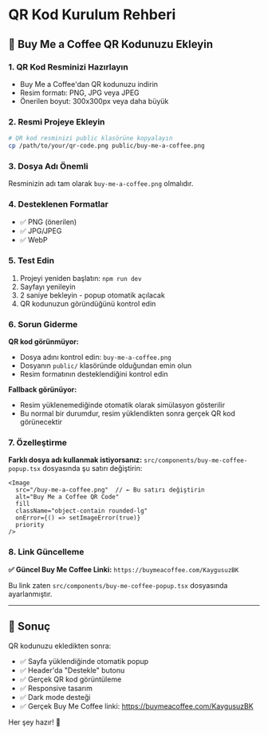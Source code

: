 # QR Kod Kurulum Rehberi

## 📱 Buy Me a Coffee QR Kodunuzu Ekleyin

### 1. QR Kod Resminizi Hazırlayın
- Buy Me a Coffee'dan QR kodunuzu indirin
- Resim formatı: PNG, JPG veya JPEG
- Önerilen boyut: 300x300px veya daha büyük

### 2. Resmi Projeye Ekleyin
```bash
# QR kod resminizi public klasörüne kopyalayın
cp /path/to/your/qr-code.png public/buy-me-a-coffee.png
```

### 3. Dosya Adı Önemli
Resminizin adı tam olarak `buy-me-a-coffee.png` olmalıdır.

### 4. Desteklenen Formatlar
- ✅ PNG (önerilen)
- ✅ JPG/JPEG
- ✅ WebP

### 5. Test Edin
1. Projeyi yeniden başlatın: `npm run dev`
2. Sayfayı yenileyin
3. 2 saniye bekleyin - popup otomatik açılacak
4. QR kodunuzun göründüğünü kontrol edin

### 6. Sorun Giderme

**QR kod görünmüyor:**
- Dosya adını kontrol edin: `buy-me-a-coffee.png`
- Dosyanın `public/` klasöründe olduğundan emin olun
- Resim formatının desteklendiğini kontrol edin

**Fallback görünüyor:**
- Resim yüklenemediğinde otomatik olarak simülasyon gösterilir
- Bu normal bir durumdur, resim yüklendikten sonra gerçek QR kod görünecektir

### 7. Özelleştirme

**Farklı dosya adı kullanmak istiyorsanız:**
`src/components/buy-me-coffee-popup.tsx` dosyasında şu satırı değiştirin:

```tsx
<Image
  src="/buy-me-a-coffee.png"  // ← Bu satırı değiştirin
  alt="Buy Me a Coffee QR Code"
  fill
  className="object-contain rounded-lg"
  onError={() => setImageError(true)}
  priority
/>
```

### 8. Link Güncelleme

**✅ Güncel Buy Me Coffee Linki:**
`https://buymeacoffee.com/KaygusuzBK`

Bu link zaten `src/components/buy-me-coffee-popup.tsx` dosyasında ayarlanmıştır.

---

## 🎯 Sonuç

QR kodunuzu ekledikten sonra:
- ✅ Sayfa yüklendiğinde otomatik popup
- ✅ Header'da "Destekle" butonu
- ✅ Gerçek QR kod görüntüleme
- ✅ Responsive tasarım
- ✅ Dark mode desteği
- ✅ Gerçek Buy Me Coffee linki: https://buymeacoffee.com/KaygusuzBK

Her şey hazır! 🚀 